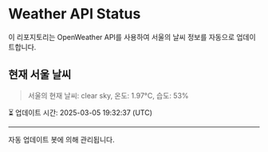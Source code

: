 
# Weather API Status

이 리포지토리는 OpenWeather API를 사용하여 서울의 날씨 정보를 자동으로 업데이트합니다.

## 현재 서울 날씨
> 서울의 현재 날씨: clear sky, 온도: 1.97°C, 습도: 53%

⏳ 업데이트 시간: 2025-03-05 19:32:37 (UTC)

---
자동 업데이트 봇에 의해 관리됩니다.
